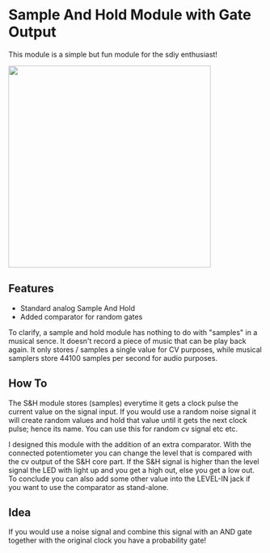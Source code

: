 # Sample And Hold Module with Gate Output

This module is a simple but fun module for the sdiy enthusiast!

<img src="https://raw.githubusercontent.com/PierreIsCoding/sdiy/main/Sample_And_Hold/images/20210829_091957.jpg" width="400" />

## Features
* Standard analog Sample And Hold
* Added comparator for random gates

To clarify, a sample and hold module has nothing to do with "samples" in a musical sence. It doesn't record a piece of music that can be play back again. It only stores / samples a single value for CV purposes, while musical samplers store 44100 samples per second for audio purposes.

## How To
The S&H module stores (samples) everytime it gets a clock pulse the current value on the signal input. If you would use a random noise signal it will create random values and hold that value until it gets the next clock pulse; hence its name. You can use this for random cv signal etc etc.

I designed this module with the addition of an extra comparator. With the connected potentiometer you can change the level that is compared with the cv output of the S&H core part. If the S&H signal is higher than the level signal the LED with light up and you get a high out, else you get a low out. To conclude you can also add some other value into the LEVEL-IN jack if you want to use the comparator as stand-alone.

## Idea
If you would use a noise signal and combine this signal with an AND gate together with the original clock you have a probability gate! 

